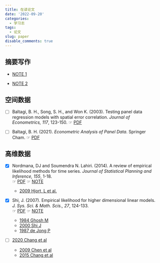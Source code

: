 ```yaml
---
title: 在读论文
date: '2022-09-20'
categories:
  - 学习志
tags:
  - 论文
slug: paper
disable_comments: true
---
```



## 摘要写作

- [NOTE 1](/resources/Qin_essay_1_note.pdf)

- [NOTE 2](/resources/Qin_essay_2_note.pdf)



## 空间数据
- [ ] Baltagi, B. H., Song, S. H., and Won K. (2003). Testing panel data regression models with spatial error correlation. _Journal of Econometrics, 117_, 123-150. ☞ [PDF](/resources/Qin_TopReading_1.pdf)

- [ ] Baltagi, B. H. (2021). _Econometric Analysis of Panel Data_. Springer Cham. ☞ [PDF](/resources/Qin_TopReading_2.pdf)

## 高维数据
- [X] Nordmana, DJ and Soumendra N. Lahiri. (2014). A review of empirical likelihood methods for time series. _Journal of Statistical Planning and Inference, 155_, 1-18.   
☞ [PDF](/resources/HighDimen/1.pdf) ☞ [NOTE](/resources/HighDimen/1-note.pdf)

   - [2009 Hjort, L et al.](/resources/HighDimen/1-1.pdf)

- [X] Shi, J. (2007). Empirical likelihood for higher dimensional linear models. _J. Sys. Sci. & Math. Scis., 27_, 124-133.   
☞ [PDF](/resources/HighDimen/2.pdf) ☞ [NOTE](/resources/HighDimen/2-note.pdf)
   - [1984 Ghosh M](/resources/HighDimen/2-1.pdf)
   - [2000 Shi J](/resources/HighDimen/2-2.pdf)
   - [1987 de Jong P](/resources/HighDimen/2-3.pdf)

- [ ] [2020 Chang et al](/resources/HighDimen/3.pdf)
   - [2009 Chen et al](/resources/HighDimen/3-1.pdf)
   - [2015 Chang et al](/resources/HighDimen/3-2.pdf)

